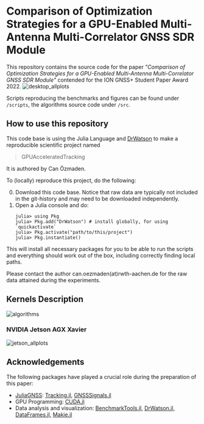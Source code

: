 # Comparison of Optimization Strategies for a GPU-Enabled Multi-Antenna Multi-Correlator GNSS SDR Module

This repository contains the source code for the paper *"Comparison of Optimization Strategies for a GPU-Enabled Multi-Antenna Multi-Correlator GNSS SDR Module"* contended for the ION GNSS+ Student Paper Award 2022.
![desktop_allplots](https://user-images.githubusercontent.com/33359548/151870105-af00d1da-38bf-4e0d-aa53-7aa3c3b5a2e9.svg)

Scripts reproducing the benchmarks and figures can be found under `/scripts`, the algorithms source code under `/src`. 

## How to use this repository
This code base is using the Julia Language and [DrWatson](https://juliadynamics.github.io/DrWatson.jl/stable/)
to make a reproducible scientific project named
> GPUAcceleratedTracking

It is authored by Can Özmaden.

To (locally) reproduce this project, do the following:

0. Download this code base. Notice that raw data are typically not included in the
   git-history and may need to be downloaded independently.
1. Open a Julia console and do:
   ```
   julia> using Pkg
   julia> Pkg.add("DrWatson") # install globally, for using `quickactivate`
   julia> Pkg.activate("path/to/this/project")
   julia> Pkg.instantiate()
   ```

This will install all necessary packages for you to be able to run the scripts and
everything should work out of the box, including correctly finding local paths.

Please contact the author can.oezmaden(at)rwth-aachen.de for the raw data attained during the experiments. 

## Kernels Description
![algorithms](https://user-images.githubusercontent.com/33359548/151870213-4a71e15a-b288-4a75-ba19-e435a9b5296e.svg)
###  NVIDIA Jetson AGX Xavier
![jetson_allplots](https://user-images.githubusercontent.com/33359548/151870294-15d61608-64e9-4271-8ea7-e30c3af64fea.svg)

## Acknowledgements
The following packages have played a crucial role during the preparation of this paper:
* [JuliaGNSS](https://github.com/JuliaGNSS]): [Tracking.jl](https://github.com/JuliaGNSS/Tracking.jl), [GNSSSignals.jl](https://github.com/JuliaGNSS/GNSSSignals.jl)
* GPU Programming: [CUDA.jl](https://github.com/JuliaGPU/CUDA.jl)
* Data analysis and visualization: [BenchmarkTools.jl](https://github.com/JuliaCI/BenchmarkTools.jl), [DrWatson.jl](https://github.com/JuliaDynamics/DrWatson.jl), [DataFrames.jl](https://github.com/JuliaData/DataFrames.jl), [Makie.jl](https://github.com/JuliaPlots/Makie.jl)